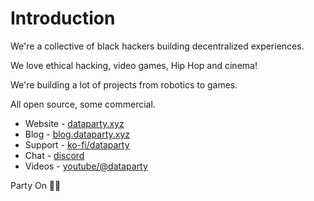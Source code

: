 # Introduction

We're a collective of black hackers building decentralized experiences.

We love ethical hacking, video games, Hip Hop and cinema!

We're building a lot of projects from robotics to games.

All open source, some commercial.

 * Website - [dataparty.xyz](https://dataparty.xyz)
 * Blog - [blog.dataparty.xyz](https://blog.dataparty.xyz)
 * Support - [ko-fi/dataparty](https://ko-fi.com/dataparty)
 * Chat - [discord](https://discord.gg/JrYQ3f4Pxz)
 * Videos - [youtube/@dataparty](https://www.youtube.com/@dataparty)

Party On 🤘🏿
